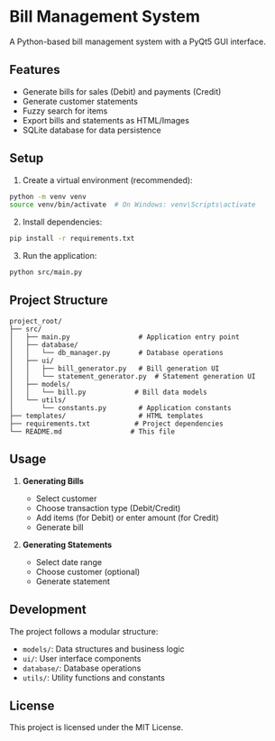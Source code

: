 # Bill Management System

A Python-based bill management system with a PyQt5 GUI interface.

## Features

- Generate bills for sales (Debit) and payments (Credit)
- Generate customer statements
- Fuzzy search for items
- Export bills and statements as HTML/Images
- SQLite database for data persistence

## Setup

1. Create a virtual environment (recommended):
```bash
python -m venv venv
source venv/bin/activate  # On Windows: venv\Scripts\activate
```

2. Install dependencies:
```bash
pip install -r requirements.txt
```

3. Run the application:
```bash
python src/main.py
```

## Project Structure

```
project_root/
├── src/
│   ├── main.py                 # Application entry point
│   ├── database/
│   │   └── db_manager.py       # Database operations
│   ├── ui/
│   │   ├── bill_generator.py   # Bill generation UI
│   │   └── statement_generator.py  # Statement generation UI
│   ├── models/
│   │   └── bill.py            # Bill data models
│   └── utils/
│       └── constants.py        # Application constants
├── templates/                  # HTML templates
├── requirements.txt           # Project dependencies
└── README.md                 # This file
```

## Usage

1. **Generating Bills**
   - Select customer
   - Choose transaction type (Debit/Credit)
   - Add items (for Debit) or enter amount (for Credit)
   - Generate bill

2. **Generating Statements**
   - Select date range
   - Choose customer (optional)
   - Generate statement

## Development

The project follows a modular structure:
- `models/`: Data structures and business logic
- `ui/`: User interface components
- `database/`: Database operations
- `utils/`: Utility functions and constants

## License

This project is licensed under the MIT License. 
